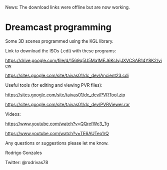 News:  The download links were offline but are now working.

# Dreamcast programming

Some 3D scenes programmed using the KGL library.

Link to download the ISOs (.cdi) with these programs:

https://drive.google.com/file/d/1569q5U5Ma1MEJ6KcIvjJXVCSAB14Y8K2/view

https://sites.google.com/site/taivas01/dc_dev/Ancient23.cdi

Useful tools (for editing and viewing PVR files):

https://sites.google.com/site/taivas01/dc_dev/PVRTool.zip

https://sites.google.com/site/taivas01/dc_dev/PVRViewer.rar

Videos:

https://www.youtube.com/watch?v=QQrefWc3_Tg

https://www.youtube.com/watch?v=TE6AUTeo1rQ

Any questions or suggestions please let me know.

 Rodrigo Gonzales
 
 Twitter: @rodrivas78

